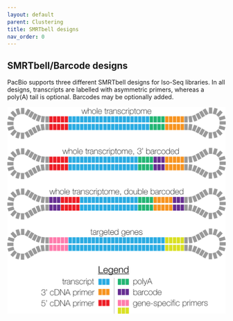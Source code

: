 ```yaml
---
layout: default
parent: Clustering
title: SMRTbell designs
nav_order: 0
---
```


## SMRTbell/Barcode designs

PacBio supports three different SMRTbell designs for Iso-Seq libraries.
In all designs, transcripts are labelled with asymmetric primers,
whereas a poly(A) tail is optional. Barcodes may be optionally added.

<img src="../img/isoseq-barcoding.png"/>
